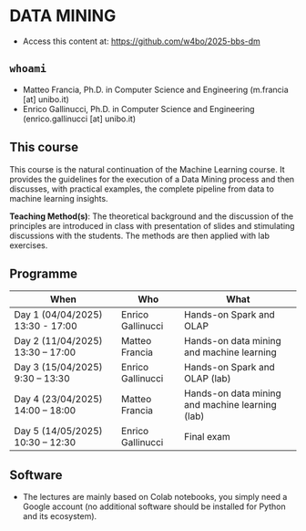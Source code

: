 # DATA MINING

- Access this content at: https://github.com/w4bo/2025-bbs-dm

## `whoami`

- Matteo Francia, Ph.D. in Computer Science and Engineering (m.francia [at] unibo.it)
- Enrico Gallinucci, Ph.D. in Computer Science and Engineering (enrico.gallinucci [at] unibo.it)

## This course

This course is the natural continuation of the Machine Learning course.
It provides the guidelines for the execution of a Data Mining process and then discusses, with practical examples, the complete pipeline from data to machine learning insights.
 
**Teaching Method(s)**: The theoretical background and the discussion of the principles are introduced in class with presentation of slides and stimulating discussions with the students. The methods are then applied with lab exercises.

## Programme

| When | Who | What |
| -    | -   | -    |
| Day 1 (04/04/2025) 13:30 - 17:00 | Enrico Gallinucci | Hands-on Spark and OLAP |
| Day 2 (11/04/2025) 13:30 – 17:00 | Matteo Francia | Hands-on data mining and machine learning |
| Day 3 (15/04/2025)  9:30 – 13:30 | Enrico Gallinucci | Hands-on Spark and OLAP (lab) |
| Day 4 (23/04/2025) 14:00 – 18:00 | Matteo Francia | Hands-on data mining and machine learning (lab) |
| Day 5 (14/05/2025) 10:30 – 12:30 | Enrico Gallinucci | Final exam |

## Software

- The lectures are mainly based on Colab notebooks, you simply need a Google account (no additional software should be installed for Python and its ecosystem).
